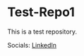 # Test-Repo1

This is a test repository. 

Socials: [LinkedIn](https://www.linkedin.com/in/clark-su/)